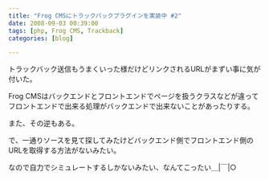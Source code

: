 ```yaml
---
title: "Frog CMSにトラックバックプラグインを実装中 #2"
date: 2008-09-03 00:39:00
tags: [php, Frog CMS, Trackback]
categories: [blog]

---
```


トラックバック送信もうまくいった様だけどリンクされるURLがまずい事に気が付いた。

Frog CMSはバックエンドとフロントエンドでページを扱うクラスなどが違ってフロントエンドで出来る処理がバックエンドで出来ないことがあったりする。

また、その逆もある。

で、一通りソースを見て探してみたけどバックエンド側でフロントエンド側のURLを取得する方法がないみたい。

なので自力でシミュレートするしかないみたい、なんてこったい＿|￣|○